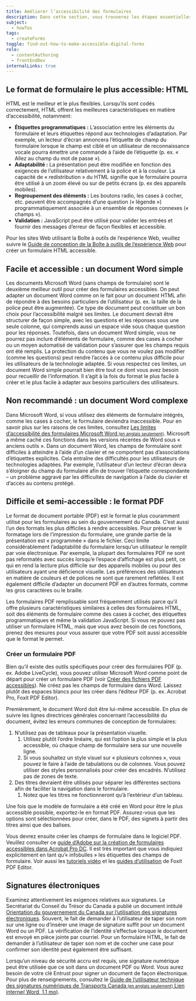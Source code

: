 ```yaml
---
title: Améliorer l’accessibilité des formulaires
description: Dans cette section, vous trouverez les étapes essentielles pour le développement d’un formulaire accessible.
subject:
  - howTos
tags:
  - createForms
toggle: find-out-how-to-make-accessible-digital-forms
role:
  - contentAuthoring
  - frontEndDev
internalLinks: true
---
```


## Le format de formulaire le plus accessible: HTML

HTML est le meilleur et le plus flexibles. Lorsqu’ils sont codés correctement, HTML offrent les meilleures caractéristiques en matière d’accessibilité, notamment:

- **Étiquettes programmatiques :** L’association entre les éléments du formulaire et leurs étiquettes répond aux technologies d’adaptation. Par exemple, un lecteur d’écran annoncera l’étiquette de champ du formulaire lorsque le champ est ciblé et un utilisateur de reconnaissance vocale pourra émettre une commande à l’aide de l’étiquette (p. ex. « Allez au champ du mot de passe »).
- **Adaptabilité :** La présentation peut être modifiée en fonction des exigences de l’utilisateur relativement à la police et à la couleur. La capacité de « redistribution » du HTML signifie que le formulaire pourra être utilisé à un zoom élevé ou sur de petits écrans (p. ex des appareils mobiles).
- **Regroupement des éléments :** Les boutons radio, les cases à cocher, etc. peuvent être accompagnés d’une question (« légende ») programmatiquement associée à un ensemble de réponses connexes (« champs »).
- **Validation :** JavaScript peut être utilisé pour valider les entrées et fournir des messages d’erreur de façon flexibles et accessible.

Pour les sites Web utilisant la Boîte à outils de l’expérience Web, veuillez suivre le [Guide de conception de la Boîte à outils de l’expérience Web](https://wet-boew.github.io/wet-boew-styleguide/design/forms-fr.html) pour créer un formulaire HTML accessible.

## Facile et accessible : un document Word simple

Les documents Microsoft Word (sans champs de formulaire) sont le deuxième meilleur outil pour créer des formulaires accessibles. On peut adapter un document Word comme on le fait pour un document HTML afin de répondre à des besoins particuliers de l’utilisateur (p. ex. la taille de la police peut être augmentée). Ce type de document peut constituer un bon choix pour l’accessibilité malgré ses limites. Le document devrait être structurer de façon simple, avec les questions et les réponses sous une seule colonne, qui comprends aussi un espace vide sous chaque question pour les réponses. Toutefois, dans un document Word simple, vous ne pourrez pas inclure d’éléments de formulaire, comme des cases à cocher ou un moyen automatisé de validation pour s’assurer que les champs requis ont été remplis. La protection du contenu que vous ne voulez pas modifier (comme les questions) peut rendre l’accès à ce contenu plus difficile pour les utilisateurs de la technologie adaptée. Si vous respectez ces limites, un document Word simple pourrait bien être tout ce dont vous avez besoin pour recueillir de l’information. Il s’agit à la fois du format le plus facile à créer et le plus facile à adapter aux besoins particuliers des utilisateurs.

## Non recommandé : un document Word complexe

Dans Microsoft Word, si vous utilisez des éléments de formulaire intégrés, comme les cases à cocher, le formulaire deviendra inaccessible. Pour en savoir plus sur les raisons de ces limites, consultez <a href="https://accessible-digital-documents.com/blog/you-cant-make-microsoft-word-forms-accessible-enough/">Les limites d’accessibilité des formulaires Microsoft Word<small> (en anglais seulement)</small></a>. Microsoft a même caché ces fonctions dans les versions récentes de Word sous « anciens outils ». Dans un document Word, les champs de formulaire sont difficiles à atteindre à l’aide d’un clavier et ne comportent pas d’associations d’étiquettes explicites. Cela entraîne des difficultés pour les utilisateurs de technologies adaptées. Par exemple, l’utilisateur d’un lecteur d’écran devra s’éloigner du champ du formulaire afin de trouver l’étiquette correspondante – un problème aggravé par les difficultés de navigation à l’aide du clavier et d’accès au contenu protégé.

## Difficile et semi-accessible : le format PDF

Le format de document portable (<abbr>PDF</abbr>) est le format le plus couramment utilisé pour les formulaires au sein du gouvernement du Canada. C’est aussi l’un des formats les plus difficiles à rendre accessibles. Pour préserver le formatage lors de l’impression du formulaire, une grande partie de la présentation est « programmée » dans le fichier. Ceci limite considérablement l’adaptabilité du formulaire lorsqu’un utilisateur le remplit par voie électronique. Par exemple, la plupart des formulaires PDF ne sont pas reformatés avec succès lorsqu’e l’espace d’affichage est plus petit, ce qui en rend la lecture plus difficile sur des appareils mobiles ou pour des utilisateurs ayant une déficience visuelle. Les préférences des utilisateurs en matière de couleurs et de polices ne sont que rarement reflétées. Il est également difficile d’adapter un document PDF en d’autres formats, comme les gros caractères ou le braille.

Les formulaires PDF remplissable sont fréquemment utilisés parce qu’il offre plusieurs caractéristiques similaires à celles des formulaires HTML, soit des éléments de formulaire comme des cases à cocher, des étiquettes programmatiques et même la validation JavaScript. Si vous ne pouvez pas utiliser un formulaire HTML, mais que vous avez besoin de ces fonctions, prenez des mesures pour vous assurer que votre PDF soit aussi accessible que le format le permet.

### Créer un formulaire PDF

Bien qu’il existe des outils spécifiques pour créer des formulaires PDF (p. ex. Adobe LiveCycle), vous pouvez utiliser Microsoft Word comme point de départ pour créer un formulaire PDF (voir [Créer des fichiers PDF accessibles](https://support.microsoft.com/fr-fr/office/cr%C3%A9er-des-fichiers-pdf-accessibles-064625e0-56ea-4e16-ad71-3aa33bb4b7ed)). Ne créez pas les champs de formulaire dans Word. Laissez plutôt des espaces blancs pour les créer dans l’éditeur PDF (p. ex. Acrobat Pro, Foxit PDF Editor).

Premièrement, le document Word doit être lui-même accessible. En plus de suivre les lignes directrices générales concernant l’accessibilité du document, évitez les erreurs communes de conception de formulaires:

1. N’utilisez pas de tableaux pour la présentation visuelle.
    1. Utilisez plutôt l’ordre linéaire, qui est l’option la plus simple et la plus accessible, où chaque champ de formulaire sera sur une nouvelle ligne.
    2. Si vous souhaitez un style visuel sur « plusieurs colonnes », vous pouvez le faire à l’aide de tabulations ou de colonnes. Vous pouvez utiliser des styles personnalisés pour créer des encadrés. N’utilisez pas de zones de texte.
2. Des titres devraient être utilisés pour séparer les différentes sections afin de faciliter la navigation dans le formulaire.
    1. Notez que les titres ne fonctionneront qu’à l’extérieur d’un tableau.

Une fois que le modèle de formulaire a été créé en Word pour être le plus accessible possible, exportez-le en format PDF. Assurez-vous que les options sont sélectionnées pour créer, dans le PDF, des signets à partir des titres ainsi que des balises.

Vous devrez ensuite créer les champs de formulaire dans le logiciel PDF. Veuillez consulter ce [guide d’Adobe sur la création de formulaires accessibles dans Acrobat Pro DC](https://www.adobe.com/accessibility/products/acrobat/creating-accessible-forms.html). Il est très important que vous indiquiez explicitement en tant qu’« infobulles » les étiquettes des champs de formulaire. Voir aussi les [tutoriels vidéo](https://www.foxitsoftware.com/fr/support/tutorial/) et les [guides d’utilisation](https://www.foxitsoftware.com/fr/support/usermanuals.php) de Foxit PDF Editor.

## Signatures électroniques

Examinez attentivement les exigences relatives aux signatures. Le Secrétariat du Conseil du Trésor du Canada a publié un document intitulé [Orientation du gouvernement du Canada sur l’utilisation des signatures électroniques](https://www.canada.ca/fr/gouvernement/systeme/gouvernement-numerique/securite-confidentialite-ligne/orientation-gouvernement-canada-utilisation-signatures-electroniques.html). Souvent, le fait de demander à l’utilisateur de taper son nom sur une ligne ou d’insérer une image de signature suffit pour un document Word ou un PDF. La vérification de l’identité s’effectue lorsque le document est envoyé en pièce jointe par courriel. Pour un formulaire HTML, le fait de demander à l’utilisateur de taper son nom et de cocher une case pour confirmer son identité peut également être suffisant.

Lorsqu’un niveau de sécurité accru est requis, une signature numérique peut être utilisée que ce soit dans un document PDF ou Word. Vous aurez besoin de votre clé Entrust pour signer un document de façon électronique. Pour plus de renseignements, consultez le <a href="https://wiki.gccollab.ca/images/5/57/TCDS_EN_HOWTO.DOCX" download>Guide de l’utilisateur technique des signatures numériques de Transports Canada<small> (en anglais seulement)</small><span class="fas fa-external-link-square-alt mrgn-lft-sm mrgn-rght-sm" aria-hidden="true"></span><span class="wb-inv"> Lien interne</span>(<i class="fas fa-file-word mrg-rght-sm" aria-hidden="true"></i> <abbr title="Document Microsoft Word">Word</abbr>, 1.1 <abbr title="méga-octet">mo</abbr>)</a>.
